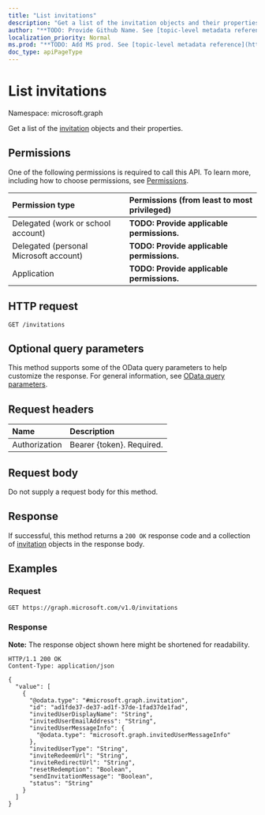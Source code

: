 ```yaml
---
title: "List invitations"
description: "Get a list of the invitation objects and their properties."
author: "**TODO: Provide Github Name. See [topic-level metadata reference](https://msgo.azurewebsites.net/add/document/guidelines/metadata.html#topic-level-metadata)**"
localization_priority: Normal
ms.prod: "**TODO: Add MS prod. See [topic-level metadata reference](https://msgo.azurewebsites.net/add/document/guidelines/metadata.html#topic-level-metadata)**"
doc_type: apiPageType
---
```


# List invitations
Namespace: microsoft.graph



Get a list of the [invitation](../resources/invitation.md) objects and their properties.

## Permissions
One of the following permissions is required to call this API. To learn more, including how to choose permissions, see [Permissions](/graph/permissions-reference).

|Permission type|Permissions (from least to most privileged)|
|:---|:---|
|Delegated (work or school account)|**TODO: Provide applicable permissions.**|
|Delegated (personal Microsoft account)|**TODO: Provide applicable permissions.**|
|Application|**TODO: Provide applicable permissions.**|

## HTTP request

<!-- {
  "blockType": "ignored"
}
-->
``` http
GET /invitations
```

## Optional query parameters
This method supports some of the OData query parameters to help customize the response. For general information, see [OData query parameters](/graph/query-parameters).

## Request headers
|Name|Description|
|:---|:---|
|Authorization|Bearer {token}. Required.|

## Request body
Do not supply a request body for this method.

## Response

If successful, this method returns a `200 OK` response code and a collection of [invitation](../resources/invitation.md) objects in the response body.

## Examples

### Request
<!-- {
  "blockType": "request",
  "name": "list_invitation"
}
-->
``` http
GET https://graph.microsoft.com/v1.0/invitations
```


### Response
**Note:** The response object shown here might be shortened for readability.
<!-- {
  "blockType": "response",
  "truncated": true,
  "@odata.type": "Collection(microsoft.graph.invitation)"
}
-->
``` http
HTTP/1.1 200 OK
Content-Type: application/json

{
  "value": [
    {
      "@odata.type": "#microsoft.graph.invitation",
      "id": "ad1fde37-de37-ad1f-37de-1fad37de1fad",
      "invitedUserDisplayName": "String",
      "invitedUserEmailAddress": "String",
      "invitedUserMessageInfo": {
        "@odata.type": "microsoft.graph.invitedUserMessageInfo"
      },
      "invitedUserType": "String",
      "inviteRedeemUrl": "String",
      "inviteRedirectUrl": "String",
      "resetRedemption": "Boolean",
      "sendInvitationMessage": "Boolean",
      "status": "String"
    }
  ]
}
```


